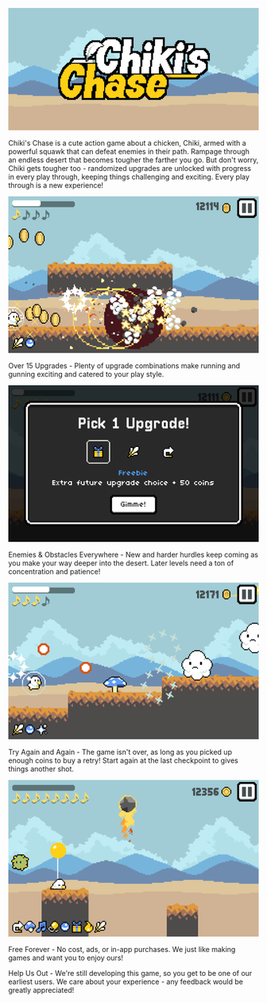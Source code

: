 ![Chiki's Chase Logo](assets/promo/feature_graphic_500.png)

Chiki's Chase is a cute action game about a chicken, Chiki, armed with a powerful squawk that can defeat enemies in their path. Rampage through an endless desert that becomes tougher the farther you go. But don't worry, Chiki gets tougher too - randomized upgrades are unlocked with progress in every play through, keeping things challenging and exciting. Every play through is a new experience!

![Gameplay showing barrels exploding](assets/promo/screenshot_action.png)

Over 15 Upgrades - Plenty of upgrade combinations make running and gunning exciting and catered to your play style.

![The upgrade select screen](assets/promo/screenshot_upgrades.png)

Enemies & Obstacles Everywhere - New and harder hurdles keep coming as you make your way deeper into the desert. Later levels need a ton of concentration and patience!

![Gameplay showing enemies firing at you](assets/promo/screenshot_enemies.png)

Try Again and Again - The game isn't over, as long as you picked up enough coins to buy a retry! Start again at the last checkpoint to gives things another shot.

![Gameplay showing that the player just died :(](assets/promo/screenshot_death.png)

Free Forever - No cost, ads, or in-app purchases. We just like making games and want you to enjoy ours!

Help Us Out - We're still developing this game, so you get to be one of our earliest users. We care about your experience - any feedback would be greatly appreciated!
